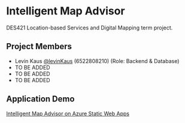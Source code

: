 # Intelligent Map Advisor
DES421 Location-based Services and Digital Mapping term project.

## Project Members
- Levin Kaus [@levinKaus](https://github.com/levinKaus) (6522808210) (Role: Backend & Database)
- TO BE ADDED
- TO BE ADDED
- TO BE ADDED

## Application Demo
[Intelligent Map Advisor on Azure Static Web Apps](https://orange-dune-0b5149b00.2.azurestaticapps.net/)